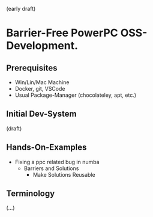 (early draft)

# Barrier-Free PowerPC OSS-Development.



## Prerequisites

* Win/Lin/Mac Machine
* Docker, git, VSCode
* Usual Package-Manager (chocolateley, apt, etc.)

## Initial Dev-System

(draft)

## Hands-On-Examples

* Fixing a ppc related bug in numba
    * Barriers and Solutions
        * Make Solutions Reusable

## Terminology

(...)
